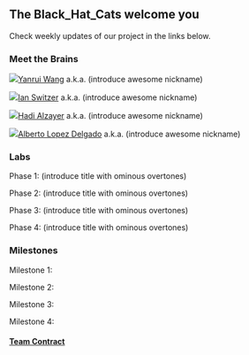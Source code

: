 ## The Black_Hat_Cats welcome you

Check weekly updates of our project in the links below.


### Meet the Brains

![ ](https://i.kym-cdn.com/photos/images/original/000/470/323/bfc.jpg)[Yanrui Wang](mailto:yw2226@cornell.edu) a.k.a. (introduce awesome nickname)

![ ](https://github.com/Albrt37/Black_Hat_Cats/tree/master/images/black-hat-cat-e1452402930668.png)[Ian Switzer](mailto:ics9@cornell.edu) a.k.a. (introduce awesome nickname) 
 
![ ](https://github.com/Albrt37/Black_Hat_Cats/tree/master/images/tiny-black-hat-1.jpg)[Hadi Alzayer](mailto:ha366@cornell.edu) a.k.a. (introduce awesome nickname) 

![ ](https://github.com/Albrt37/Black_Hat_Cats/tree/master/images/tumblr_mcpz2twOu21qcusifo1_500.jpg)[Alberto Lopez Delgado](mailto:al2367@cornell.edu) a.k.a. (introduce awesome nickname) 


### Labs
Phase 1: (introduce title with ominous overtones)

Phase 2: (introduce title with ominous overtones)

Phase 3: (introduce title with ominous overtones)

Phase 4: (introduce title with ominous overtones)

### Milestones
Milestone 1:

Milestone 2:

Milestone 3:

Milestone 4:

#### [Team Contract](https://github.com/Albrt37/Black_Hat_Cats/tree/master/docs/team_contract.pdf)
